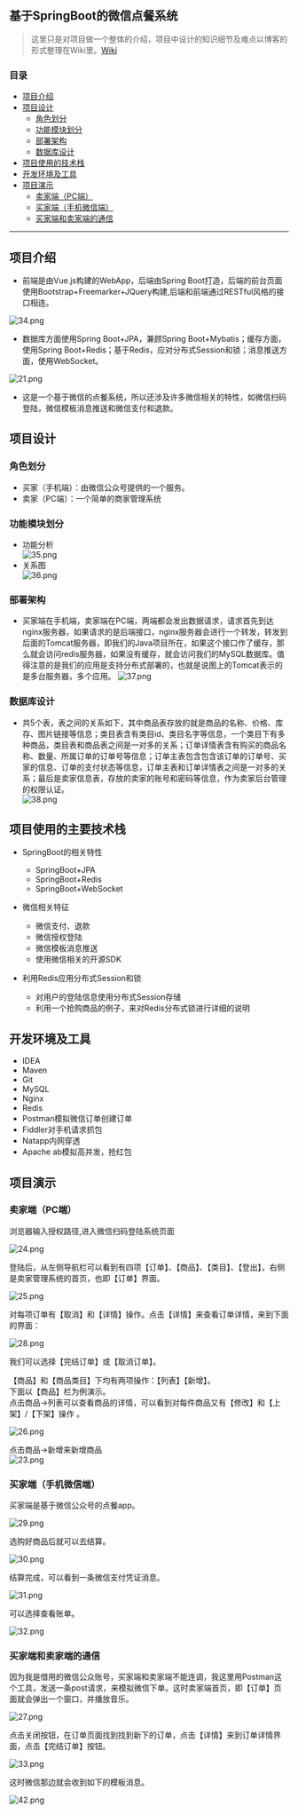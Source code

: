 ## 基于SpringBoot的微信点餐系统
>这里只是对项目做一个整体的介绍，项目中设计的知识细节及难点以博客的形式整理在Wiki里。[Wiki](https://github.com/sqmax/springboot-project/wiki)

### 目录
* [项目介绍](#项目介绍)
* [项目设计](#项目设计)
    * [角色划分](#角色划分)
    * [功能模块划分](#功能模块划分)
    * [部署架构](#部署架构)
    * [数据库设计](#数据库设计)
* [项目使用的技术栈](#项目使用的技术栈)
* [开发环境及工具](#开发环境及工具)
* [项目演示](#项目演示)
    * [卖家端（PC端）](#卖家端（PC端）)
    * [买家端（手机微信端）](#买家端（手机微信端）)
    * [买家端和卖家端的通信](#买家端和卖家端的通信)

---

## 项目介绍  
* 前端是由Vue.js构建的WebApp，后端由Spring Boot打造，后端的前台页面使用Bootstrap+Freemarker+JQuery构建,后端和前端通过RESTful风格的接口相连。

![34.png](http://wx1.sinaimg.cn/large/0072Njp2gy1fye8pruoiyj30ks07k74d.jpg)

* 数据库方面使用Spring Boot+JPA，兼顾Spring Boot+Mybatis；缓存方面，使用Spring Boot+Redis；基于Redis，应对分布式Session和锁；消息推送方面，使用WebSocket。      

![21.png](http://wx2.sinaimg.cn/large/0072Njp2gy1fye8pritlaj30hv08waaj.jpg)

* 这是一个基于微信的点餐系统，所以还涉及许多微信相关的特性，如微信扫码登陆，微信模板消息推送和微信支付和退款。

## 项目设计

### 角色划分
* 买家（手机端）：由微信公众号提供的一个服务。
* 卖家（PC端）：一个简单的商家管理系统

### 功能模块划分
* 功能分析   
    ![35.png](http://wx3.sinaimg.cn/large/0072Njp2gy1fye8s42c5fj30jh070glo.jpg)   
* 关系图           
    ![36.png](http://wx1.sinaimg.cn/large/0072Njp2gy1fye8s4ekm9j30kv0armxw.jpg)   

### 部署架构
* 买家端在手机端，卖家端在PC端，两端都会发出数据请求，请求首先到达nginx服务器，如果请求的是后端接口，nginx服务器会进行一个转发，转发到后面的Tomcat服务器，即我们的Java项目所在，如果这个接口作了缓存，那么就会访问redis服务器，如果没有缓存，就会访问我们的MySQL数据库。值得注意的是我们的应用是支持分布式部署的，也就是说图上的Tomcat表示的是多台服务器，多个应用。
    ![37.png](http://wx4.sinaimg.cn/large/0072Njp2gy1fye8w31cqlj30j908jwez.jpg)
### 数据库设计
*  共5个表，表之间的关系如下，其中商品表存放的就是商品的名称、价格、库存、图片链接等信息；类目表含有类目id、类目名字等信息，一个类目下有多种商品，类目表和商品表之间是一对多的关系；订单详情表含有购买的商品名称、数量、所属订单的订单号等信息；订单主表包含包含该订单的订单号、买家的信息、订单的支付状态等信息，订单主表和订单详情表之间是一对多的关系；最后是卖家信息表，存放的卖家的账号和密码等信息，作为卖家后台管理的权限认证。   
    ![38.png](http://wx2.sinaimg.cn/large/0072Njp2gy1fye8s55e98j30hs08774e.jpg)       


## 项目使用的主要技术栈
* SpringBoot的相关特性
    * SpringBoot+JPA
    * SpringBoot+Redis
    * SpringBoot+WebSocket
    
* 微信相关特征
    * 微信支付、退款
    * 微信授权登陆
    * 微信模板消息推送
    * 使用微信相关的开源SDK
* 利用Redis应用分布式Session和锁
    * 对用户的登陆信息使用分布式Session存储
    * 利用一个抢购商品的例子，来对Redis分布式锁进行详细的说明

## 开发环境及工具
* IDEA   
* Maven   
* Git   
* MySQL
* Nginx
* Redis                
* Postman模拟微信订单创建订单
* Fiddler对手机请求抓包    
* Natapp内网穿透       
* Apache ab模拟高并发，抢红包

## 项目演示   

### 卖家端（PC端）  

浏览器输入授权路径,进入微信扫码登陆系统页面         

![24.png](http://wx1.sinaimg.cn/large/0072Njp2gy1fye8zhfpupj308c04hglu.jpg)                                                         

登陆后，从左侧导航栏可以看到有四项【订单】、【商品】、【类目】、【登出】，右侧是卖家管理系统的首页，也即【订单】界面。   

![25.png](http://wx2.sinaimg.cn/large/0072Njp2gy1fye8zhulfpj30m80b9jvh.jpg)   

 对每项订单有【取消】和【详情】操作。点击【详情】来查看订单详情，来到下面的界面：
 
 ![28.png](http://wx4.sinaimg.cn/large/0072Njp2gy1fye8zi8eqwj30m80bwq3x.jpg)
 
 我们可以选择【完结订单】或【取消订单】。       

【商品】和【商品类目】下均有两项操作：【列表】【新增】。      
下面以【商品】栏为例演示。     
点击商品->列表可以查看商品的详情，可以看到对每件商品又有【修改】和【上架】/【下架】操作 。       

![26.png](http://wx3.sinaimg.cn/large/0072Njp2gy1fye91jz0sij30m80bwjv3.jpg)

点击商品->新增来新增商品        
 ![23.png](http://wx2.sinaimg.cn/large/0072Njp2gy1fye91jl9fuj30go0bm74q.jpg)     
 
### 买家端（手机微信端）
买家端是基于微信公众号的点餐app。      

![29.png](http://wx2.sinaimg.cn/large/0072Njp2gy1fye9a14qghj308c0es0to.jpg)

选购好商品后就可以去结算。

![30.png](http://wx1.sinaimg.cn/large/0072Njp2gy1fye9a1gidxj308c07bq35.jpg)

结算完成，可以看到一条微信支付凭证消息。

![31.png](http://wx4.sinaimg.cn/large/0072Njp2gy1fye9a1wva9j308c0653yg.jpg)

可以选择查看账单。

![32.png](http://wx3.sinaimg.cn/large/0072Njp2gy1fye9a28nusj308c0es750.jpg)

### 买家端和卖家端的通信
因为我是借用的微信公众账号，买家端和卖家端不能连调，我这里用Postman这个工具，发送一条post请求，来模拟微信下单。这时卖家端首页，即【订单】页面就会弹出一个窗口，并播放音乐。   

![27.png](http://wx3.sinaimg.cn/large/0072Njp2gy1fye9dwirtwj30m80b7421.jpg)  

点击关闭按钮，在订单页面找到找到新下的订单，点击【详情】来到订单详情界面，点击【完结订单】按钮。

![33.png](http://wx4.sinaimg.cn/large/0072Njp2gy1fye9dwwj2sj30m80bwt9p.jpg)

这时微信那边就会收到如下的模板消息。   

![42.png](http://wx1.sinaimg.cn/large/0072Njp2gy1fye9dxu453j308c06ajrj.jpg)









